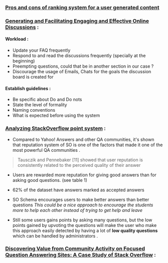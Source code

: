 ### [Pros and cons of ranking system for a user generated content](https://www.quora.com/What-are-some-pros-and-cons-of-implementing-a-badge-point-or-ranking-system-for-a-website-that-thrives-on-user-generated-content)


### [Generating and Facilitating Engaging and Effective Online Discussions](http://tep.uoregon.edu/technology/blackboard/docs/discussionboard.pdf) :
#### Workload :

- Update your FAQ frequently
- Respond to and read the discussions frequently (specially at the beginning)
- Preempting questions, could that be in another section in our case ?
- Discourage the usage of Emails, Chats for the goals the discussion board is created for

#### Establish guidelines :

- Be specific about Do and Do nots
- State the level of formality
- Naming conventions
- What is expected before using the system


### [Analyzing StackOverflow point system](http://www.cs.cmu.edu/~ymovshov/Papers/asonam_2013.pdf) :
- Compared to Yahoo! Answers and other QA communities, it's shown that reputation system of SO is one of the factors that made it one of the most powerful  QA communities .
 > Tausczik and Pennebaker [11] showed that user reputation is consistently related to the perceived quality of their answer

- Users are rewarded more reputation for giving good answers than for asking good questions. (see table 1)

- 62% of the dataset have answers marked as accepted answers

- SO Schema encourages users to make better answers than better questions
  *This could be a nice approach to encourage the students more to help each other instead of trying to get help and leave*

- Still some users gains points by asking many questions, but the low points gained by upvoting the questions will make the user who make this approach easily detected by having a lot of **low quality questions** which can be handled by administrators .

### [Discovering Value from Community Activity on Focused Question Answering Sites: A Case Study of Stack Overflow](https://www.cs.cornell.edu/home/kleinber/kdd12-qa.pdf) :
